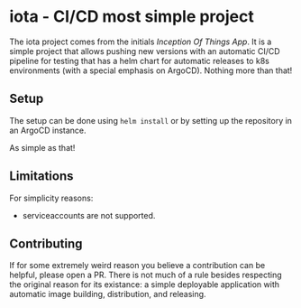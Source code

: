 # iota - CI/CD most simple project

The iota project comes from the initials _Inception Of Things App_.
It is a simple project that allows pushing new versions with an automatic
CI/CD pipeline for testing that has a helm chart for automatic releases
to k8s environments (with a special emphasis on ArgoCD). Nothing more than that!

## Setup

The setup can be done using `helm install` or by setting up the repository
in an ArgoCD instance.

As simple as that!

## Limitations

For simplicity reasons:
* serviceaccounts are not supported.

## Contributing

If for some extremely weird reason you believe a contribution can be helpful,
please open a PR. There is not much of a rule besides respecting the original
reason for its existance: a simple deployable application with automatic
image building, distribution, and releasing.
